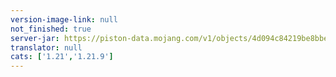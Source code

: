 ```yaml
---
version-image-link: null
not_finished: true
server-jar: https://piston-data.mojang.com/v1/objects/4d094c84219be8bbe23bcec02e1c016e12717e17/server.jar
translator: null
cats: ['1.21','1.21.9']
---
```

